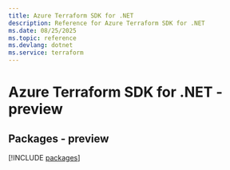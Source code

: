 ```yaml
---
title: Azure Terraform SDK for .NET
description: Reference for Azure Terraform SDK for .NET
ms.date: 08/25/2025
ms.topic: reference
ms.devlang: dotnet
ms.service: terraform
---
```

# Azure Terraform SDK for .NET - preview
## Packages - preview
[!INCLUDE [packages](terraform-index.md)]